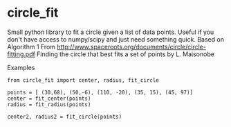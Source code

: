 circle_fit
==========

Small python library to fit a circle given a list of data points. 
Useful if you don't have access to numpy/scipy and just need something quick.
Based on Algorithm 1 From http://www.spaceroots.org/documents/circle/circle-fitting.pdf
Finding the circle that best fits a set of points by L. Maisonobe

Examples
```
from circle_fit import center, radius, fit_circle

points = [ (30,68), (50,-6), (110, -20), (35, 15), (45, 97)]
center = fit_center(points)
radius = fit_radius(points)

center2, radius2 = fit_circle(points)
```